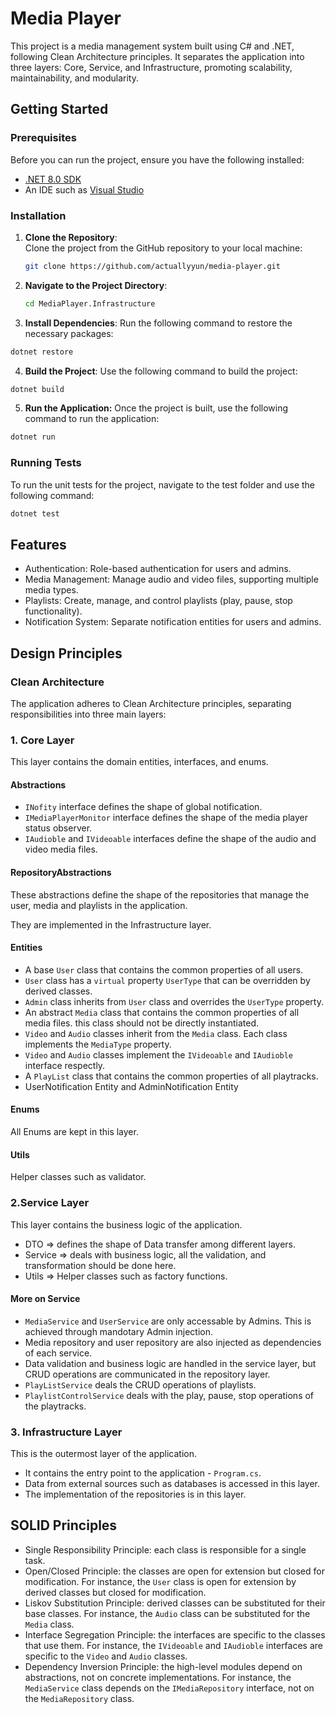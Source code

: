 # Media Player 

This project is a media management system built using C# and .NET, following Clean Architecture principles. It separates the application into three layers: Core, Service, and Infrastructure, promoting scalability, maintainability, and modularity.

## Getting Started

### Prerequisites
Before you can run the project, ensure you have the following installed:
- [.NET 8.0 SDK](https://dotnet.microsoft.com/download)
- An IDE such as [Visual Studio](https://visualstudio.microsoft.com/)

### Installation
1. **Clone the Repository**:  
   Clone the project from the GitHub repository to your local machine:
   ```bash
   git clone https://github.com/actuallyyun/media-player.git
   ```
2. **Navigate to the Project Directory**:  
   ```bash
   cd MediaPlayer.Infrastructure
   ```

3. **Install Dependencies**:
Run the following command to restore the necessary packages:

```bash
dotnet restore
```

4. **Build the Project**:
Use the following command to build the project:
```bash
dotnet build
```

5. **Run the Application:**
Once the project is built, use the following command to run the application:

```bash
dotnet run
```

### Running Tests
To run the unit tests for the project, navigate to the test folder and use the following command:

```bash
dotnet test
```

## Features
- Authentication: Role-based authentication for users and admins.
- Media Management: Manage audio and video files, supporting multiple media types.
- Playlists: Create, manage, and control playlists (play, pause, stop functionality).
- Notification System: Separate notification entities for users and admins.

## Design Principles

### Clean Architecture
The application adheres to Clean Architecture principles, separating responsibilities into three main layers:

### 1. Core Layer
This layer contains the domain entities, interfaces, and enums.

#### Abstractions
- `INofity` interface defines the shape of global notification.
- `IMediaPlayerMonitor` interface defines the shape of the media player status observer.
- `IAudioble` and `IVideoable` interfaces define the shape of the audio and video media files.

#### RepositoryAbstractions
These abstractions define the shape of the repositories that manage the user, media and playlists in the application.

They are implemented in the Infrastructure layer.

#### Entities
- A base `User` class that contains the common properties of all users.
- `User` class has a `virtual` property `UserType` that can be overridden by derived classes.
- `Admin` class inherits from `User` class and overrides the `UserType` property.
- An abstract `Media` class that contains the common properties of all media files. this class should not be directly instantiated.
- `Video` and `Audio` classes inherit from the `Media` class. Each class implements the `MediaType` property.
- `Video` and `Audio` classes implement the `IVideoable` and `IAudioble` interface respectly.
- A `PlayList` class that contains the common properties of all playtracks.
- UserNotification Entity and AdminNotification Entity

#### Enums
All Enums are kept in this layer.

#### Utils
Helper classes such as validator.

### 2.Service Layer
This layer contains the business logic of the application.
- DTO => defines the shape of Data transfer among different layers.
- Service => deals with business logic, all the validation, and transformation should be done here.
- Utils => Helper classes such as factory functions.

#### More on Service
- `MediaService` and `UserService` are only accessable by Admins. This is achieved through mandotary Admin injection. 
- Media repository and user repository are also injected as dependencies of each service.
- Data validation and business logic are handled in the service layer, but CRUD operations are communicated in the repository layer.
- `PlayListService` deals the CRUD operations of playlists.
- `PlaylistControlService` deals with the play, pause, stop operations of the playtracks.


### 3. Infrastructure Layer
This is the outermost layer of the application.
- It contains the entry point to the application - `Program.cs`.
- Data from external sources such as databases is accessed in this layer.
- The implementation of the repositories is in this layer.

## SOLID Principles
- Single Responsibility Principle: each class is responsible for a single task.
- Open/Closed Principle: the classes are open for extension but closed for modification. For instance, the `User` class is open for extension by derived classes but closed for modification.
- Liskov Substitution Principle: derived classes can be substituted for their base classes. For instance, the `Audio` class can be substituted for the `Media` class.
- Interface Segregation Principle: the interfaces are specific to the classes that use them. For instance, the `IVideoable` and `IAudioble` interfaces are specific to the `Video` and `Audio` classes.
- Dependency Inversion Principle: the high-level modules depend on abstractions, not on concrete implementations. For instance, the `MediaService` class depends on the `IMediaRepository` interface, not on the `MediaRepository` class.
